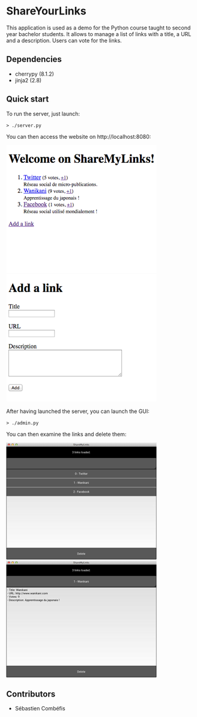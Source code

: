 # ShareYourLinks

This application is used as a demo for the Python course taught to
second year bachelor students. It allows to manage a list of links
with a title, a URL and a description. Users can vote for the links.


## Dependencies

- cherrypy (8.1.2)
- jinja2 (2.8)


## Quick start

To run the server, just launch:

    > ./server.py

You can then access the website on http://localhost:8080:

<kbd>![alt text](https://github.com/ECAM-Brussels/ShareYourLinks/blob/gh-pages/images/mainpage.png "Main page")</kbd> <kbd>![alt text](https://github.com/ECAM-Brussels/ShareYourLinks/blob/gh-pages/images/addlinkform.png "Add link form")</kbd>

After having launched the server, you can launch the GUI:

    > ./admin.py

You can then examine the links and delete them:

![alt text](https://github.com/ECAM-Brussels/ShareYourLinks/blob/gh-pages/images/admingui.png "Admin GUI (1)") ![alt text](https://github.com/ECAM-Brussels/ShareYourLinks/blob/gh-pages/images/admingui-2.png "Admin GUI (2)")


## Contributors

- Sébastien Combéfis
